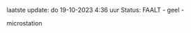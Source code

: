 laatste update: 
do 19-10-2023  4:36   uur 
Status: FAALT - geel - 
<div class="service R">microstation</div>